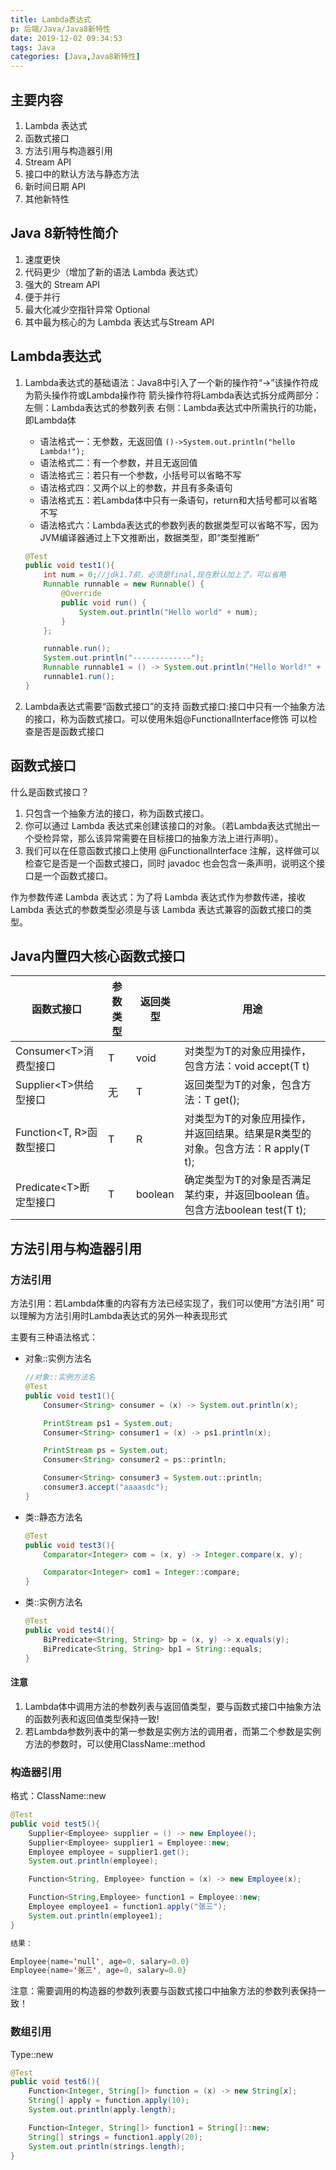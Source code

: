 ```yaml
---
title: Lambda表达式
p: 后端/Java/Java8新特性
date: 2019-12-02 09:34:53
tags: Java
categories: [Java,Java8新特性]
---
```

## 主要内容

1. Lambda 表达式
2. 函数式接口
3. 方法引用与构造器引用
4. Stream API
5. 接口中的默认方法与静态方法
6. 新时间日期 API
7. 其他新特性

## Java 8新特性简介

1. 速度更快
2. 代码更少（增加了新的语法 Lambda 表达式）
3. 强大的 Stream API
4. 便于并行
5. 最大化减少空指针异常 Optional
6. 其中最为核心的为 Lambda 表达式与Stream API

## Lambda表达式

1. Lambda表达式的基础语法：Java8中引入了一个新的操作符“->”该操作符成为箭头操作符或Lambda操作符
    箭头操作符将Lambda表达式拆分成两部分：
    左侧：Lambda表达式的参数列表
    右侧：Lambda表达式中所需执行的功能，即Lambda体
    - 语法格式一：无参数，无返回值
        `()->System.out.println("hello Lambda!");`
    - 语法格式二：有一个参数，并且无返回值
    - 语法格式三：若只有一个参数，小括号可以省略不写
    - 语法格式四：又两个以上的参数，并且有多条语句
    - 语法格式五：若Lambda体中只有一条语句，return和大括号都可以省略不写
    - 语法格式六：Lambda表达式的参数列表的数据类型可以省略不写，因为JVM编译器通过上下文推断出，数据类型，即“类型推断”

    ```java
    @Test
    public void test1(){
        int num = 0;//jdk1.7前，必须是final,现在默认加上了，可以省略
        Runnable runnable = new Runnable() {
            @Override
            public void run() {
                System.out.println("Hello world" + num);
            }
        };

        runnable.run();
        System.out.println("-------------");
        Runnable runnable1 = () -> System.out.println("Hello World!" + num);
        runnable1.run();
    }
    ```

2. Lambda表达式需要“函数式接口”的支持
    函数式接口:接口中只有一个抽象方法的接口，称为函数式接口。可以使用朱姐@FunctionalInterface修饰
    可以检查是否是函数式接口

## 函数式接口

什么是函数式接口？

1. 只包含一个抽象方法的接口，称为函数式接口。
2. 你可以通过 Lambda 表达式来创建该接口的对象。（若Lambda表达式抛出一个受检异常，那么该异常需要在目标接口的抽象方法上进行声明）。
3. 我们可以在任意函数式接口上使用 @FunctionalInterface 注解，这样做可以检查它是否是一个函数式接口，同时 javadoc 也会包含一条声明，说明这个接口是一个函数式接口。

作为参数传递 Lambda 表达式：为了将 Lambda 表达式作为参数传递，接收Lambda 表达式的参数类型必须是与该 Lambda 表达式兼容的函数式接口的类型。

## Java内置四大核心函数式接口

|函数式接口|参数类型|返回类型|用途|
|--|--|--|--|
|Consumer\<T>消费型接口|T|void|对类型为T的对象应用操作，包含方法：void accept(T t)|
|Supplier\<T>供给型接口|无|T|返回类型为T的对象，包含方法：T get();|
|Function\<T, R>函数型接口|T|R|对类型为T的对象应用操作，并返回结果。结果是R类型的对象。包含方法：R apply(T t);|
|Predicate\<T>断定型接口|T|boolean|确定类型为T的对象是否满足某约束，并返回boolean 值。包含方法boolean test(T t);|

## 方法引用与构造器引用

### 方法引用

方法引用：若Lambda体重的内容有方法已经实现了，我们可以使用“方法引用”
可以理解为方法引用时Lambda表达式的另外一种表现形式

主要有三种语法格式：

- 对象::实例方法名

    ```java
    //对象::实例方法名
    @Test
    public void test1(){
        Consumer<String> consumer = (x) -> System.out.println(x);

        PrintStream ps1 = System.out;
        Consumer<String> consumer1 = (x) -> ps1.println(x);

        PrintStream ps = System.out;
        Consumer<String> consumer2 = ps::println;

        Consumer<String> consumer3 = System.out::println;
        consumer3.accept("aaaasdc");
    }
    ```

- 类::静态方法名

    ```java
    @Test
    public void test3(){
        Comparator<Integer> com = (x, y) -> Integer.compare(x, y);

        Comparator<Integer> com1 = Integer::compare;
    }
    ```

- 类::实例方法名

    ```java
    @Test
    public void test4(){
        BiPredicate<String, String> bp = (x, y) -> x.equals(y);
        BiPredicate<String, String> bp1 = String::equals;
    }
    ```

#### 注意

1. Lambda体中调用方法的参数列表与返回值类型，要与函数式接口中抽象方法的函数列表和返回值类型保持一致!
2. 若Lambda参数列表中的第一参数是实例方法的调用者，而第二个参数是实例方法的参数时，可以使用ClassName::method

### 构造器引用

格式：ClassName::new

```java
@Test
public void test5(){
    Supplier<Employee> supplier = () -> new Employee();
    Supplier<Employee> supplier1 = Employee::new;
    Employee employee = supplier1.get();
    System.out.println(employee);

    Function<String, Employee> function = (x) -> new Employee(x);

    Function<String,Employee> function1 = Employee::new;
    Employee employee1 = function1.apply("张三");
    System.out.println(employee1);
}

结果：

Employee{name='null', age=0, salary=0.0}
Employee{name='张三', age=0, salary=0.0}
```

注意：需要调用的构造器的参数列表要与函数式接口中抽象方法的参数列表保持一致！

### 数组引用

Type::new

```java
@Test
public void test6(){
    Function<Integer, String[]> function = (x) -> new String[x];
    String[] apply = function.apply(10);
    System.out.println(apply.length);

    Function<Integer, String[]> function1 = String[]::new;
    String[] strings = function1.apply(20);
    System.out.println(strings.length);
}
```
